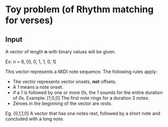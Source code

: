 Toy problem (of Rhythm matching for verses)
===========

Input
-----
A vector of length **n** with binary values will be given. 

Ex: n = 6, [0, 0, 1, 1, 0, 1]

This vector represents a MIDI note sequence. The following rules apply:

* The vector represents vector onsets, **not** offsets.
* A *1* means a note onset. 
* if a *1* is followed by one or more *0*s, the *1* sounds for the entire duration of *0*s. Example: [1,0,0] The first note rings for a duration 3 notes.
* Zeroes in the beginning of the vector are _rests_.

Eg. [0,1,1,0] A vector that has one notes rest, followed by a short note and concluded with a long note.